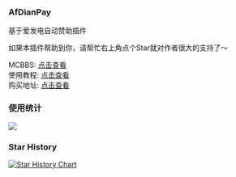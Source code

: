 ### AfDianPay

基于爱发电自动赞助插件

如果本插件帮助到你，请帮忙右上角点个Star就对作者很大的支持了～

MCBBS: [点击查看](https://www.mcbbs.net/thread-1398866-1-1.html)  
使用教程: [点击查看](https://ricedoc.handyplus.cn/wiki/AfDianPay/README/)  
购买地址: [点击查看](https://afdian.net/item/6c913b66a37311edad625254001e7c00)

### 使用统计

![](https://bstats.org/signatures/bukkit/AfDianPay.svg)

### Star History

[![Star History Chart](https://api.star-history.com/svg?repos=handy-git/AfDianPay&type=Date)](https://star-history.com/#handy-git/AfDianPay&Date)